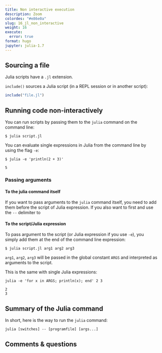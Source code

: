```yaml
---
title: Non interactive execution
description: Zoom
colordes: "#e86e0a"
slug: 16_jl_non_interactive
weight: 16
execute:
  error: true
format: hugo
jupyter: julia-1.7
---
```




## Sourcing a file

Julia scripts have a `.jl` extension.

`include()` sources a Julia script (in a REPL session or in another script):

``` julia
include("file.jl")
```

## Running code non-interactively

You can run scripts by passing them to the `julia` command on the command line:

``` shell
$ julia script.jl
```

You can evaluate single expressions in Julia from the command line by using the flag `-e`:

``` shell
$ julia -e 'println(2 + 3)'
```

    5

### Passing arguments

#### To the julia command itself

If you want to pass arguments to the `julia` command itself, you need to add them before the script of Julia expression. If you also want to first and use the `--` delimiter to

#### To the script/Julia expression

To pass argument to the script (or Julia expression if you use `-e`), you simply add them at the end of the command line expression:

``` shell
$ julia script.jl arg1 arg2 arg3
```

`arg1`, `arg2`, `arg3` will be passed in the global constant `ARGS` and interpreted as arguments to the script.

This is the same with single Julia expressions:

``` shell
julia -e 'for x in ARGS; println(x); end' 2 3
```

    2
    3

## Summary of the Julia command

In short, here is the way to run the `julia` command:

``` shell
julia [switches] -- [programfile] [args...]
```

## Comments & questions
